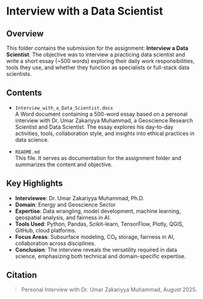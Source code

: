 # Interview with a Data Scientist

## Overview
This folder contains the submission for the assignment: **Interview a Data Scientist**. The objective was to interview a practicing data scientist and write a short essay (~500 words) exploring their daily work responsibilities, tools they use, and whether they function as specialists or full-stack data scientists.

## Contents

- `Interview_with_a_Data_Scientist.docx`  
  A Word document containing a 500-word essay based on a personal interview with Dr. Umar Zakariyya Muhammad, a Geoscience Research Scientist and Data Scientist. The essay explores his day-to-day activities, tools, collaboration style, and insights into ethical practices in data science.

- `README.md`  
  This file. It serves as documentation for the assignment folder and summarizes the content and objective.

## Key Highlights

- **Interviewee**: Dr. Umar Zakariyya Muhammad, Ph.D.
- **Domain**: Energy and Geoscience Sector
- **Expertise**: Data wrangling, model development, machine learning, geospatial analysis, and fairness in AI.
- **Tools Used**: Python, Pandas, Scikit-learn, TensorFlow, Plotly, QGIS, GitHub, cloud platforms.
- **Focus Areas**: Subsurface modeling, CO₂ storage, fairness in AI, collaboration across disciplines.
- **Conclusion**: The interview reveals the versatility required in data science, emphasizing both technical and domain-specific expertise.

## Citation

> Personal Interview with Dr. Umar Zakariyya Muhammad, August 2025.


